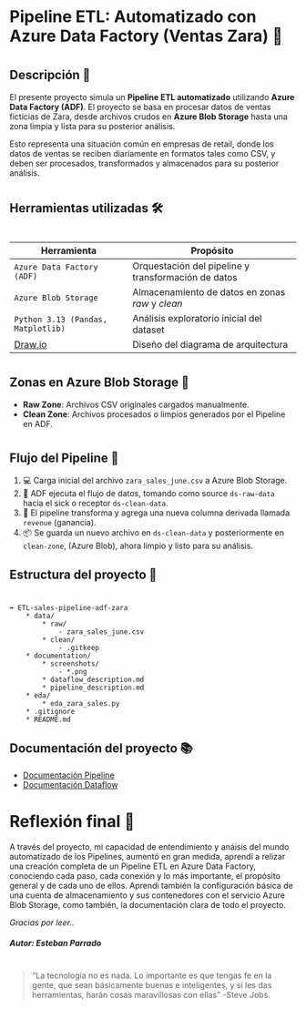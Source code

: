 # Pipeline ETL: Automatizado con Azure Data Factory (Ventas Zara) 🔁
#
#
## Descripción 📃

El presente proyecto simula un **Pipeline ETL automatizado** utilizando **Azure Data Factory (ADF)**. El proyecto se basa en procesar datos de ventas ficticias de Zara, desde archivos crudos en **Azure Blob Storage** hasta una zona limpia y lista para su posterior análisis.

Esto representa una situación común en empresas de retail, donde los datos de ventas se reciben diariamente en formatos tales como CSV, y deben ser procesados, transformados y almacenados para su posterior análisis.
#
## Herramientas utilizadas 🛠
#

| Herramienta | Propósito |
| ------ | ------ |
| `Azure Data Factory (ADF)` | Orquestación del pipeline y transformación de datos |
| `Azure Blob Storage` | Almacenamiento de datos en zonas _raw_ y _clean_ |
| `Python 3.13 (Pandas, Matplotlib)` | Análisis exploratorio inicial del dataset |
| [Draw.io](https://www.drawio.com/) | Diseño del diagrama de arquitectura |

#
## Zonas en Azure Blob Storage 📁

- **Raw Zone**: Archivos CSV originales cargados manualmente.
- **Clean Zone**: Archivos procesados o limpios generados por el Pipeline en ADF.
#
## Flujo del Pipeline 🧵

1. 💻 Carga inicial del archivo `zara_sales_june.csv` a Azure Blob Storage.
2. 🧩 ADF ejecuta el flujo de datos, tomando como source `ds-raw-data` hacia el sick o receptor `ds-clean-data`.
3. 📏 El pipeline transforma y agrega una nueva columna derivada llamada `revenue` (ganancia).
4. 📦 Se guarda un nuevo archivo en `ds-clean-data` y posteriormente en `clean-zone`, (Azure Blob), ahora limpio y listo para su análisis.

##  Estructura del proyecto 📐
#
```## Estructura del Proyecto
➡ ETL-sales-pipeline-adf-zara
    * data/
        * raw/
            - zara_sales_june.csv
        * clean/
            - .gitkeep
    * documentation/
        * screenshots/
            - *.png
        * dataflow_description.md
        * pipeline_description.md
    * eda/
        * eda_zara_sales.py
    * .gitignore
    * README.md
```

##  Documentación del proyecto 📚

- [Documentación Pipeline](documentation/pipeline_description.md)
- [Documentación Dataflow](documentation/dataflow_description.md)
  
#
#
# Reflexión final 🤔

A través del proyecto, mi capacidad de entendimiento y anáisis del mundo automatizado de los Pipelines, aumentó en gran medida, aprendí a relizar una creación completa de un Pipeline ETL en Azure Data Factory, conociendo cada paso, cada conexión y lo más importante, el propósito general y de cada uno de ellos. Aprendi también la configuración básica de una cuenta de almacenamiento y sus contenedores con el servicio Azure Blob Storage, como también, la documentación clara de todo el proyecto. 

_Gracias por leer.._
#### _Autor: Esteban Parrado_
#
#
#
#
>“La tecnología no es nada. Lo importante es que tengas fe en la gente, que sean básicamente buenas e inteligentes, y si les das herramientas, harán cosas maravillosas con ellas”
>-Steve Jobs.
